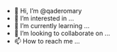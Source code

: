 - 👋 Hi, I’m @qaderomary
- 👀 I’m interested in ...
- 🌱 I’m currently learning ...
- 💞️ I’m looking to collaborate on ...
- 📫 How to reach me ...

<!---
qaderomary/qaderomary is a ✨ special ✨ repository because its `README.md` (this file) appears on your GitHub profile.
You can click the Preview link to take a look at your changes.
--->
